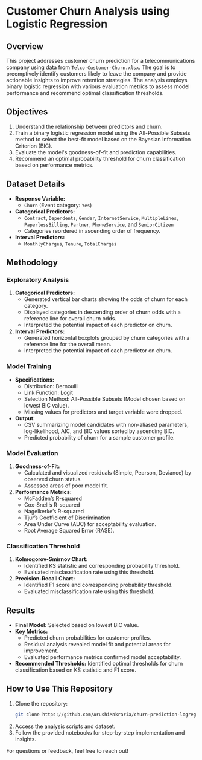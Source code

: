 # Customer Churn Analysis using Logistic Regression

## Overview
This project addresses customer churn prediction for a telecommunications company using data from `Telco-Customer-Churn.xlsx`. The goal is to preemptively identify customers likely to leave the company and provide actionable insights to improve retention strategies. The analysis employs binary logistic regression with various evaluation metrics to assess model performance and recommend optimal classification thresholds.

## Objectives
1. Understand the relationship between predictors and churn.
2. Train a binary logistic regression model using the All-Possible Subsets method to select the best-fit model based on the Bayesian Information Criterion (BIC).
3. Evaluate the model's goodness-of-fit and prediction capabilities.
4. Recommend an optimal probability threshold for churn classification based on performance metrics.

## Dataset Details
- **Response Variable:**
  - `Churn` (Event category: `Yes`)
- **Categorical Predictors:**
  - `Contract`, `Dependents`, `Gender`, `InternetService`, `MultipleLines`, `PaperlessBilling`, `Partner`, `PhoneService`, and `SeniorCitizen`
  - Categories reordered in ascending order of frequency.
- **Interval Predictors:**
  - `MonthlyCharges`, `Tenure`, `TotalCharges`

## Methodology
### Exploratory Analysis
1. **Categorical Predictors:**
   - Generated vertical bar charts showing the odds of churn for each category.
   - Displayed categories in descending order of churn odds with a reference line for overall churn odds.
   - Interpreted the potential impact of each predictor on churn.
2. **Interval Predictors:**
   - Generated horizontal boxplots grouped by churn categories with a reference line for the overall mean.
   - Interpreted the potential impact of each predictor on churn.

### Model Training
- **Specifications:**
  - Distribution: Bernoulli
  - Link Function: Logit
  - Selection Method: All-Possible Subsets (Model chosen based on lowest BIC value).
  - Missing values for predictors and target variable were dropped.
- **Output:**
  - CSV summarizing model candidates with non-aliased parameters, log-likelihood, AIC, and BIC values sorted by ascending BIC.
  - Predicted probability of churn for a sample customer profile.

### Model Evaluation
1. **Goodness-of-Fit:**
   - Calculated and visualized residuals (Simple, Pearson, Deviance) by observed churn status.
   - Assessed areas of poor model fit.
2. **Performance Metrics:**
   - McFadden’s R-squared
   - Cox-Snell’s R-squared
   - Nagelkerke’s R-squared
   - Tjur’s Coefficient of Discrimination
   - Area Under Curve (AUC) for acceptability evaluation.
   - Root Average Squared Error (RASE).

### Classification Threshold
1. **Kolmogorov-Smirnov Chart:**
   - Identified KS statistic and corresponding probability threshold.
   - Evaluated misclassification rate using this threshold.
2. **Precision-Recall Chart:**
   - Identified F1 score and corresponding probability threshold.
   - Evaluated misclassification rate using this threshold.

## Results
- **Final Model:** Selected based on lowest BIC value.
- **Key Metrics:**
  - Predicted churn probabilities for customer profiles.
  - Residual analysis revealed model fit and potential areas for improvement.
  - Evaluated performance metrics confirmed model acceptability.
- **Recommended Thresholds:** Identified optimal thresholds for churn classification based on KS statistic and F1 score.

## How to Use This Repository
1. Clone the repository:
   ```bash
   git clone https://github.com/ArushiMakraria/churn-prediction-logreg
   ```
2. Access the analysis scripts and dataset.
3. Follow the provided notebooks for step-by-step implementation and insights.

For questions or feedback, feel free to reach out!
